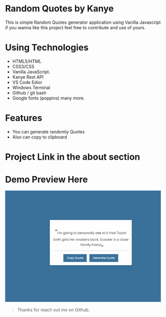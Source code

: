 # Random Quotes by Kanye 


This is simple Random Quotes generator application using Vanilla Javascript if you wanna like this project feel free to contribute and use of yours.


# Using Technologies
- HTML5/HTML
- CSS3/CSS
- Vanilla JavaScript.
- Kanye Rest API
- VS Code Edior
- Windows Terminal
- Github / git bash
- Google fonts (poppins)
many more.


# Features 
- You can generate randomly Quotes 
- Also can copy to clipboard

# Project Link in the about section

# Demo Preview Here 
![imageSCreenshot](./preview.png)

> Thanks for reach out me on Github.
